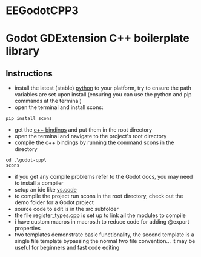 # EEGodotCPP3
# Godot GDExtension C++ boilerplate library


## Instructions
- install the latest (stable) [python](https://www.python.org/downloads/) to your platform, try to ensure the path variables are set upon install (ensuring you can use the python and pip commands at the terminal)
- open the terminal and install scons:
```
pip install scons
```
- get the [c++ bindings](https://github.com/godotengine/godot-cpp/tree/4.3) and put them in the root directory
- open the terminal and navigate to the project's root directory
- compile the c++ bindings by running the command scons in the directory
```
cd .\godot-cpp\
scons
```
- if you get any compile problems refer to the Godot docs, you may need to install a compiler
- setup an ide like [vs.code](https://code.visualstudio.com/)
- to compile the project run scons in the root directory, check out the demo folder for a Godot project
- source code to edit is in the src subfolder
- the file register_types.cpp is set up to link all the modules to compile
- i have custom macros in macros.h to reduce code for adding @export properties
- two templates demonstrate basic functionality, the second template is a single file template bypassing the normal two file convention... it may be useful for beginners and fast code editing
